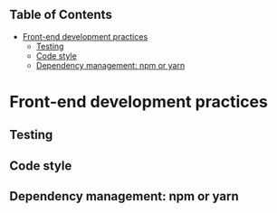 <!-- START doctoc generated TOC please keep comment here to allow auto update -->
<!-- DON'T EDIT THIS SECTION, INSTEAD RE-RUN doctoc TO UPDATE -->

## Table of Contents

- [Front-end development practices](#front-end-development-practices)
  - [Testing](#testing)
  - [Code style](#code-style)
  - [Dependency management: npm or yarn](#dependency-management-npm-or-yarn)

<!-- END doctoc generated TOC please keep comment here to allow auto update -->

# Front-end development practices

## Testing

## Code style

## Dependency management: npm or yarn
